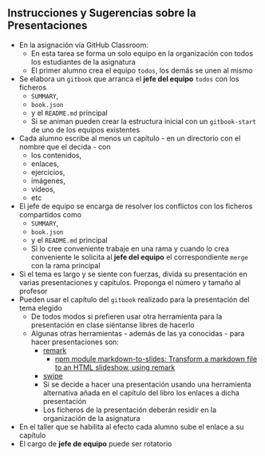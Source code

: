## Instrucciones y Sugerencias sobre la Presentaciones

* En la asignación vía GitHub Classroom:
  * En esta tarea se forma un solo equipo en la organización 
    con todos los estudiantes de la asignatura
  * El primer alumno crea el equipo `todos`, los demás se unen al mismo
* Se elabora un `gitbook` que arranca el **jefe del equipo** `todos` con los ficheros
  -  `SUMMARY`, 
  -  `book.json` 
  -   y el `README.md` principal
  - Si se animan pueden crear la estructura inicial con un `gitbook-start` de uno de los equipos existentes
* Cada alumno escribe al menos un capítulo - en un directorio con el nombre que el decida - con 
    - los contenidos,
    - enlaces, 
    - ejercicios, 
    - imágenes,
    - vídeos,
    - etc
* El jefe de equipo se encarga de resolver los conflictos con los  ficheros compartidos como
  -  `SUMMARY`, 
  -  `book.json` 
  -   y el `README.md` principal
  - Si lo cree conveniente trabaje en una rama y cuando lo crea conveniente le solicita al **jefe del equipo** el correspondiente `merge` con la rama principal
* Si el tema es largo y se siente con fuerzas, divida su presentación en varias presentaciones y capítulos. Proponga el número y tamaño al profesor 
* Pueden usar el capítulo del `gitbook` realizado para la presentación del tema elegido
  - De todos modos si prefieren usar otra herramienta para la presentación en clase
siéntanse libres de hacerlo
  - Algunas otras herramientas - además de las ya conocidas - para hacer presentaciones son:
    - [remark](https://remarkjs.com/#1) 
      - [npm module markdown-to-slides: Transform a markdown file to an HTML slideshow, using remark](https://www.npmjs.com/package/markdown-to-slides)
    - [swipe](https://www.swipe.to/markdown/)
    - Si se decide a hacer una presentación usando una herramienta alternativa añada en el capítulo del libro los enlaces a dicha presentación 
    - Los ficheros de la presentación deberán residir en la organización de la asignatura
* En el taller que se habilita al efecto cada alumno sube el enlace a su capítulo
* El cargo de **jefe de equipo** puede ser rotatorio

